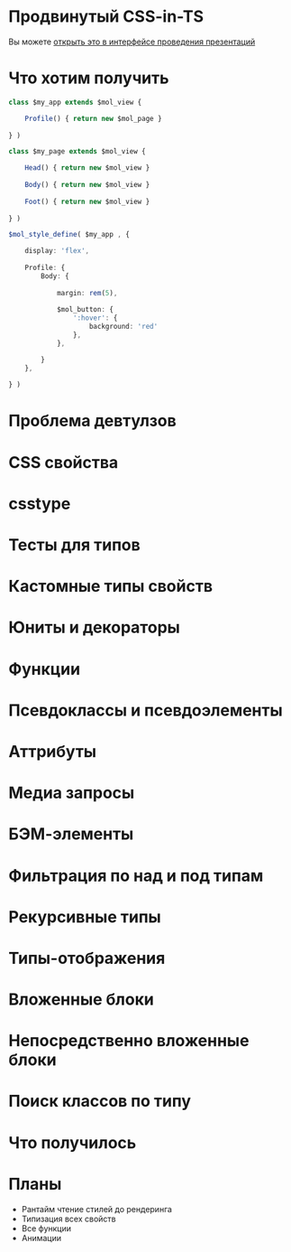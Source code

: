 # Продвинутый CSS-in-TS

Вы можете [открыть это в интерфейсе проведения презентаций](https://nin-jin.github.io/slides/css-in-ts/)

# Что хотим получить

```typescript
class $my_app extends $mol_view {

    Profile() { return new $mol_page }
    
} )

class $my_page extends $mol_view {

    Head() { return new $mol_view }
    
    Body() { return new $mol_view }
    
    Foot() { return new $mol_view }
    
} )
```

```typescript
$mol_style_define( $my_app , {

    display: 'flex',
    
    Profile: {
        Body: {
            
            margin: rem(5),
            
            $mol_button: {
                ':hover': {
                    background: 'red'
                },
            },

        }
    },
    
} )
```

# Проблема девтулзов
# CSS свойства
# csstype
# Тесты для типов
# Кастомные типы свойств
# Юниты и декораторы
# Функции
# Псевдоклассы и псевдоэлементы
# Аттрибуты
# Медиа запросы
# БЭМ-элементы
# Фильтрация по над и под типам
# Рекурсивные типы
# Типы-отображения
# Вложенные блоки
# Непосредственно вложенные блоки
# Поиск классов по типу
# Что получилось
# Планы

* Рантайм чтение стилей до рендеринга
* Типизация всех свойств
* Все функции
* Анимации
